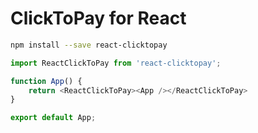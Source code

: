 # ClickToPay for React

```bash
npm install --save react-clicktopay
```

```js
import ReactClickToPay from 'react-clicktopay';

function App() {
    return <ReactClickToPay><App /></ReactClickToPay>
}

export default App;
```